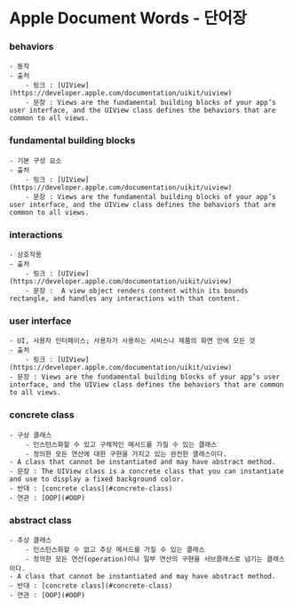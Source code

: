# Apple Document Words - 단어장

### behaviors
    - 동작
    - 출처
        - 링크 : [UIView](https://developer.apple.com/documentation/uikit/uiview)
        - 문장 : Views are the fundamental building blocks of your app’s user interface, and the UIView class defines the behaviors that are common to all views.

### fundamental building blocks
    - 기본 구성 요소
    - 출처
        - 링크 : [UIView](https://developer.apple.com/documentation/uikit/uiview)
        - 문장 : Views are the fundamental building blocks of your app’s user interface, and the UIView class defines the behaviors that are common to all views.

### interactions
    - 상호작용
    - 출처
        - 링크 : [UIView](https://developer.apple.com/documentation/uikit/uiview)
        - 문장 :  A view object renders content within its bounds rectangle, and handles any interactions with that content.

### user interface
    - UI, 사용자 인터페이스; 사용자가 사용하는 서비스나 제품의 화면 안에 모든 것
    - 출처
        - 링크 : [UIView](https://developer.apple.com/documentation/uikit/uiview)
    - 문장 : Views are the fundamental building blocks of your app’s user interface, and the UIView class defines the behaviors that are common to all views.

### concrete class
    - 구상 클래스
        - 인스턴스화할 수 있고 구체적인 메서드를 가질 수 있는 클래스
        - 정의한 모든 연산에 대한 구현을 가지고 있는 완전한 클래스이다. 
    - A class that cannot be instantiated and may have abstract method.
    - 문장 : The UIView class is a concrete class that you can instantiate and use to display a fixed background color.
    - 반대 : [concrete class](#concrete-class)
    - 연관 : [OOP](#OOP)

### abstract class
    - 추상 클래스
        - 인스턴스화할 수 없고 추상 메서드를 가질 수 있는 클래스
        - 정의한 모든 연산(operation)이나 일부 연산의 구현을 서브클래스로 넘기는 클래스이다. 
    - A class that cannot be instantiated and may have abstract method.
    - 반대 : [concrete class](#concrete-class)
    - 연관 : [OOP](#OOP)
